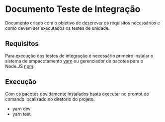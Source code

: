 # Documento Teste de Integração

Documento criado com o objetivo de descrever os requisitos necessários e como devem ser executados os testes de unidade.
 
## Requisitos
 
Para execução dos testes de integração é necessário primeiro instalar o sistema de empacotamento [yarn](https://classic.yarnpkg.com/lang/en/docs/install/#windows-stable) ou gerenciador de pacotes para o Node.JS [npm](https://nodejs.org/en/download/).

## Execução

Com os pacotes devidamente instalados basta executar no prompt de comando localizado no diretório do projeto:
  
  * yarn dev
  * yarn test
